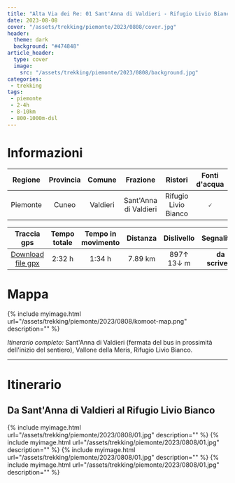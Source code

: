 ```yaml
---
title: "Alta Via dei Re: 01 Sant'Anna di Valdieri - Rifugio Livio Bianco"
date: 2023-08-08
cover: "/assets/trekking/piemonte/2023/0808/cover.jpg"
header:
  theme: dark
  background: "#474848"
article_header:
  type: cover
  image:
    src: "/assets/trekking/piemonte/2023/0808/background.jpg"
categories:
 - trekking
tags:
 - piemonte
 - 2-4h
 - 8-10km
 - 800-1000m-dsl
---
```


# Informazioni

|       Regione       | Provincia |   Comune | Frazione  | Ristori | Fonti d'acqua |
|:-------------------:|:---------:|:------------:|:-------:|:------:|:--------:|
| Piemonte             |   Cuneo  | Valdieri | Sant'Anna di Valdieri | Rifugio Livio Bianco | 🗸 |

|     Traccia gps     |  Tempo totale | Tempo in movimento |  Distanza | Dislivello  | Segnalitica |
|:-------------------:| :------:|:---------:|:--------:|:----------: | :---------: |
| [Download file gpx](/assets/trekking/piemonte/2023/0808/traccia-gps.gpx) |  2:32 h | 1:34 h|  7.89 km | 897↑ 13↓ m | **da scrivere** |


# Mappa

{% include myimage.html url="/assets/trekking/piemonte/2023/0808/komoot-map.png" description="" %}

*Itinerario completo:* Sant'Anna di Valdieri (fermata del bus in prossimità dell'inizio del sentiero), Vallone della Meris, Rifugio Livio Bianco.

---

# Itinerario

## Da Sant'Anna di Valdieri al Rifugio Livio Bianco

{% include myimage.html url="/assets/trekking/piemonte/2023/0808/01.jpg" description="" %}
{% include myimage.html url="/assets/trekking/piemonte/2023/0808/01.jpg" description="" %}
{% include myimage.html url="/assets/trekking/piemonte/2023/0808/01.jpg" description="" %}
{% include myimage.html url="/assets/trekking/piemonte/2023/0808/01.jpg" description="" %}

